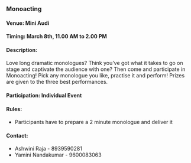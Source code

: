 ### Monoacting

#### Venue: Mini Audi

#### Timing: March 8th, 11.00 AM to 2.00 PM 

#### <!-- <i class="fas fa-info"></i> --> Description:
Love long dramatic monologues? Think you’ve got what it takes to go on stage and captivate the audience with one? Then come and participate in Monoacting! Pick any monologue you like, practise it and perform! Prizes are given to the three best performances.

#### Participation: Individual Event

#### Rules:
  * Participants have to prepare a 2 minute monologue and deliver it

#### <!-- <i class="fas fa-phone"></i> --> Contact:
  * Ashwini Raja - 8939590281
  * Yamini Nandakumar - 9600083063


